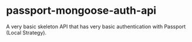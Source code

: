 # passport-mongoose-auth-api

A very basic skeleton API that has very basic authentication with Passport (Local Strategy).
